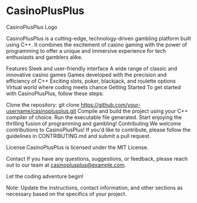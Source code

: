 # CasinoPlusPlus
CasinoPlusPlus Logo

CasinoPlusPlus is a cutting-edge, technology-driven gambling platform built using C++. It combines the excitement of casino gaming with the power of programming to offer a unique and immersive experience for tech enthusiasts and gamblers alike.

Features
Sleek and user-friendly interface
A wide range of classic and innovative casino games
Games developed with the precision and efficiency of C++
Exciting slots, poker, blackjack, and roulette options
Virtual world where coding meets chance
Getting Started
To get started with CasinoPlusPlus, follow these steps:

Clone the repository: git clone https://github.com/your-username/casinoplusplus.git
Compile and build the project using your C++ compiler of choice.
Run the executable file generated.
Start enjoying the thrilling fusion of programming and gambling!
Contributing
We welcome contributions to CasinoPlusPlus! If you'd like to contribute, please follow the guidelines in CONTRIBUTING.md and submit a pull request.

License
CasinoPlusPlus is licensed under the MIT License.

Contact
If you have any questions, suggestions, or feedback, please reach out to our team at casinoplusplus@example.com.

Let the coding adventure begin!

Note: Update the instructions, contact information, and other sections as necessary based on the specifics of your project.
